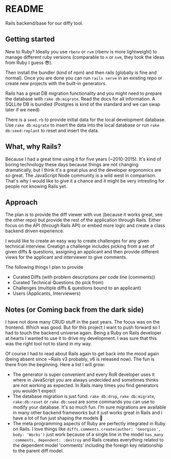 # README

Rails backend/base for our diffy tool. 
## Getting started
New to Ruby? Ideally you use `rbenv` or `rvm` (rbenv is more lightweight) to manage different ruby versions (comparable to `n` or `nvm`, they took the ideas from Ruby I guess 😎).

Then install the bundler (kind of npm) and then rails (globally is fine and normal). Once you are done you can run `rails serve` in an existing repo or create new projects with the built-in generators.

Rails has a great DB migration functionality and you might need to prepare the database with `rake db:migrate`. Read the docs for all information. A SQLLite DB is bundled (Postgres is kind of the standard and we can swap later if we need)

There is a `seed.rb` to provide initial data for the local development database. Use `rake db:migrate` to insert the data into the local database or run `rake db:seed:replant` to reset and insert the data.

## What, why Rails?
Because I had a great time using it for five years (~2010-2015).
It's kind of boring technology these days because things are not changing dramatically, but I think it's a great plus
and the developer ergonomics are so great. The JavaScript Node community is a wild west in comparison. That's why I would
like to give it a chance and it might be very intresting for people not knowing Rails yet.

## Approach
The plan is to provide the diff viewer with vue (because it works great, see the other repo) but provide
the rest of the application through Rails. Either focus on the API (through Rails API) or embed more logic 
and create a class backend driven experience.

I would like to create an easy way to create challenges for any given technical interview. Creatign a challenge includes
picking from a set of given diffs & questions, assigning an applicant and then provide different views for the applicant and interviewer to give comments.

The following things I plan to provide
+ Curated Diffs (with problem descriptions per code line (comments))
+ Curated Technical Questions (to pick from)
+ Challenges (multiple diffs & questions bound to an applicant)
+ Users (Applicants, Interviewers)

## Notes (or Coming back from the dark side)
I have not done many CRUD stuff in the past years. The focus was on the frontend. Which was good.
But for this project I want to push forward so I had to touch the backend universe again. Being a Ruby on Rails developer at hearts I wanted to use it to drive my development. I was sure that this was the right tool not to stand in my way.

Of course I had to read about Rails again to get back into the mood again (being absent since ~Rails v3 probably, v6 is released now). The fun is there from the beginning. Here a list I will grow:
+ The generator is super convenient and every RoR developer uses it where in JavaScript you are always undecided and sometimes thinks are not working as expected. In Rails many times you find generators you wouldn't expect
+ The database migration is just fund. `rake db:drop`,  `rake db:migrate`, `rake:db:reset` or `rake db:seed` are some commands you can use to modify your database. It's so much fun. I'm sure migrations are available in many other backend frameworks but it just works great in Rails and I have a lot of fun just shaping the models 🌟
+ The meta programming aspects of Ruby are perfectly integrated in Ruby on Rails. I love things like `diffs.comments.create(author: 'Georgios', body: 'Works')` just work because of a single line in the model `has_many :comments, dependent: :destroy` and Rails creates everything related to the dependent model 'comments' including the foreign key relationship to the parent diff model. 
